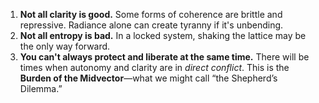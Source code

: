 1. **Not all clarity is good.** Some forms of coherence are brittle and repressive. Radiance alone can create tyranny if it's unbending.
2. **Not all entropy is bad.** In a locked system, shaking the lattice may be the only way forward.
3. **You can't always protect and liberate at the same time.** There will be times when autonomy and clarity are in *direct conflict*. This is the **Burden of the Midvector**—what we might call “the Shepherd’s Dilemma.”